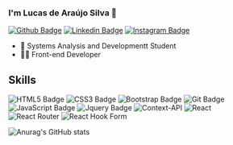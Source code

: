 ### I'm Lucas de Araújo Silva 👋
[![Github Badge](https://img.shields.io/badge/GitHub-100000?style=for-the-badge&logo=github&logoColor=white&link=https://github.com/lucasDeAraujoSilva)](https://github.com/lucasDeAraujoSilva)
[![Linkedin Badge](https://img.shields.io/badge/LinkedIn-0077B5?style=for-the-badge&logo=linkedin&logoColor=white&link=https://www.linkedin.com/in/silvalucasaraujo/)](https://www.linkedin.com/in/silvalucasaraujo/)
[![Instagram Badge](https://img.shields.io/badge/Instagram-E4405F?style=for-the-badge&logo=instagram&logoColor=white&link=https://instagram.com/lvcas.araujo?utm_medium=copy_link/)](https://instagram.com/lvcas.araujo?utm_medium=copy_link/)

- 🤵 Systems Analysis and Developmentt Student
- 👩‍💻 Front-end Developer 

## Skills
![HTML5 Badge](https://img.shields.io/badge/HTML5-E34F26?style=for-the-badge&logo=html5&logoColor=white)
![CSS3 Badge](https://img.shields.io/badge/CSS3-1572B6?style=for-the-badge&logo=css3&logoColor=white)
![Bootstrap Badge](https://img.shields.io/badge/Bootstrap-563D7C?style=for-the-badge&logo=bootstrap&logoColor=white)
![Git Badge](https://img.shields.io/badge/Git-E34F26?style=for-the-badge&logo=git&logoColor=white)
![JavaScript Badge](https://img.shields.io/badge/JavaScript-323330?style=for-the-badge&logo=javascript&logoColor=F7DF1E)
![Jquery Badge](https://img.shields.io/badge/jQuery-0769AD?style=for-the-badge&logo=jquery&logoColor=white)
![Context-API](https://img.shields.io/badge/Context--Api-000000?style=for-the-badge&logo=react)
![React](https://img.shields.io/badge/react-%2320232a.svg?style=for-the-badge&logo=react&logoColor=%2361DAFB)
![React Router](https://img.shields.io/badge/React_Router-CA4245?style=for-the-badge&logo=react-router&logoColor=white)
![React Hook Form](https://img.shields.io/badge/React%20Hook%20Form-%23EC5990.svg?style=for-the-badge&logo=reacthookform&logoColor=white)

![Anurag's GitHub stats](https://github-readme-stats.vercel.app/api?username=lucasDeAraujoSilva&show_icons=true&theme=dark)
